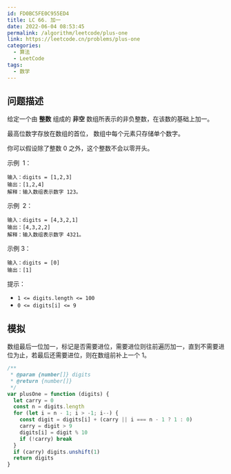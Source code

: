 ```yaml
---
id: FD0BC5FE0C955ED4
title: LC 66. 加一
date: 2022-06-04 08:53:45
permalink: /algorithm/leetcode/plus-one
link: https://leetcode.cn/problems/plus-one
categories:
  - 算法
  - LeetCode
tags:
  - 数学
---
```


<Level :type='1'/>

## 问题描述

给定一个由 **整数** 组成的 **非空** 数组所表示的非负整数，在该数的基础上加一。

最高位数字存放在数组的首位， 数组中每个元素只存储单个数字。

你可以假设除了整数 0 之外，这个整数不会以零开头。

示例  1：

```text
输入：digits = [1,2,3]
输出：[1,2,4]
解释：输入数组表示数字 123。
```

示例  2：

```text
输入：digits = [4,3,2,1]
输出：[4,3,2,2]
解释：输入数组表示数字 4321。
```

示例 3：

```text
输入：digits = [0]
输出：[1]
```

提示：

- `1 <= digits.length <= 100`
- `0 <= digits[i] <= 9`

## 模拟

数组最后一位加一，标记是否需要进位，需要进位则往前遍历加一，直到不需要进位为止，若最后还需要进位，则在数组前补上一个 $1$。

```javascript
/**
 * @param {number[]} digits
 * @return {number[]}
 */
var plusOne = function (digits) {
  let carry = 0
  const n = digits.length
  for (let i = n - 1; i > -1; i--) {
    const digit = digits[i] + (carry || i === n - 1 ? 1 : 0)
    carry = digit > 9
    digits[i] = digit % 10
    if (!carry) break
  }
  if (carry) digits.unshift(1)
  return digits
}
```
